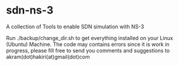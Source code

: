 # sdn-ns-3
A collection of Tools to enable SDN simulation with NS-3


Run ./backup/change_dir.sh to get everything installed on your Linux (Ubuntu) Machine.
The code may contains errors since it is work in progress, please fill free to send you comments and suggestions to 
akram(dot)hakiri(at)gmail(dot)com
